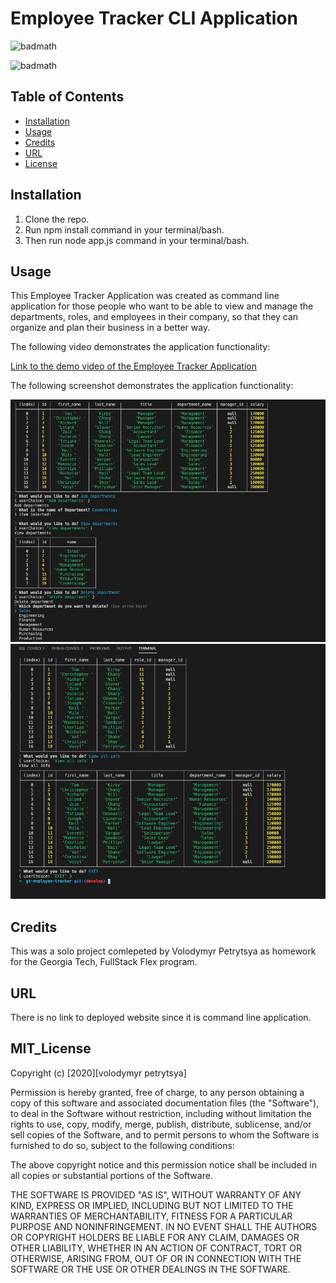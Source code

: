 # Employee Tracker CLI Application

![badmath](https://img.shields.io/badge/EMPLOYEE-tracker-red)

![badmath](https://img.shields.io/badge/license-MIT-brightgreen)

## Table of Contents

- [Installation](#installation)
- [Usage](#usage)
- [Credits](#credits)
- [URL](#url)
- [License](#mit_license)

## Installation

1. Clone the repo.
2. Run npm install command in your terminal/bash.
3. Then run node app.js command in your terminal/bash.

## Usage

This Employee Tracker Application was created as command line application for those people who
want to be able to view and manage the departments, roles, and employees in their company,
so that they can organize and plan their business in a better way.

The following video demonstrates the application functionality:

[Link to the demo video of the Employee Tracker Application](https://drive.google.com/file/d/19rfgREXHqOSPCxUtUyggVhcacH2hZZ5w/view?usp=sharing)

The following screenshot demonstrates the application functionality:

![Employee Tracker demo](./Assets/2.png)
![Employee Tracker demo](./Assets/1.png)

## Credits

This was a solo project comlepeted by Volodymyr Petrytsya as homework for the Georgia Tech, FullStack Flex program.

## URL

There is no link to deployed website since it is command line application.

## MIT_License

Copyright (c) [2020][volodymyr petrytsya]

Permission is hereby granted, free of charge, to any person obtaining a copy
of this software and associated documentation files (the "Software"), to deal
in the Software without restriction, including without limitation the rights
to use, copy, modify, merge, publish, distribute, sublicense, and/or sell
copies of the Software, and to permit persons to whom the Software is
furnished to do so, subject to the following conditions:

The above copyright notice and this permission notice shall be included in all
copies or substantial portions of the Software.

THE SOFTWARE IS PROVIDED "AS IS", WITHOUT WARRANTY OF ANY KIND, EXPRESS OR
IMPLIED, INCLUDING BUT NOT LIMITED TO THE WARRANTIES OF MERCHANTABILITY,
FITNESS FOR A PARTICULAR PURPOSE AND NONINFRINGEMENT. IN NO EVENT SHALL THE
AUTHORS OR COPYRIGHT HOLDERS BE LIABLE FOR ANY CLAIM, DAMAGES OR OTHER
LIABILITY, WHETHER IN AN ACTION OF CONTRACT, TORT OR OTHERWISE, ARISING FROM,
OUT OF OR IN CONNECTION WITH THE SOFTWARE OR THE USE OR OTHER DEALINGS IN THE
SOFTWARE.

 <!-- ## Contributing

If you would like to contribute to this project, please follow the [Contributor Covenant](https://www.contributor-covenant.org/) guidelines.  -->
